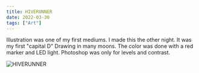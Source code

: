 ```yaml
---
title: HIVERUNNER
date: 2022-03-30
tags: ["Art"]
---
```


Illustration was one of my first mediums. I made this the other night. It was my first "capital D" Drawing in many moons. The color was done with a red marker and LED light. Photoshop was only for levels and contrast.

![HIVERUNNER](/images/hiverunner.jpg)
